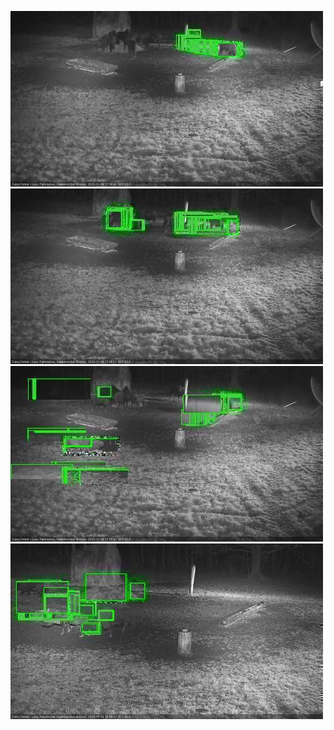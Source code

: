 ![20201114-173522-174526](in2/20201114/20201114-173522-174526_0_.jpg)
![20201114-174532-175537](in2/20201114/20201114-174532-175537_0_.jpg)
![20201114-175543-180547](in2/20201114/20201114-175543-180547_0_.jpg)
![20201114-180553-181558](in2/20201114/20201114-180553-181558_0_.jpg)
